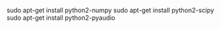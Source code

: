 sudo apt-get install python2-numpy
sudo apt-get install python2-scipy
sudo apt-get install python2-pyaudio
